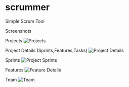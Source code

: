 scrummer
========

Simple Scrum Tool



Screenshots

Projects
![Projects](https://raw.github.com/thimmaiah/scrummer/master/public/images/ProjectsScreenshot.png)

Project Details (Sprints,Features,Tasks)
![Project Details](https://raw.github.com/thimmaiah/scrummer/master/public/images/ProjectDetails.png)

Sprints
![Project Sprints](https://raw.github.com/thimmaiah/scrummer/master/public/images/ProjectSprints.png)

Features
![Feature Details](https://raw.github.com/thimmaiah/scrummer/master/public/images/FeatureDetails.png)

Team
![Team](https://raw.github.com/thimmaiah/scrummer/master/public/images/Team.png)

